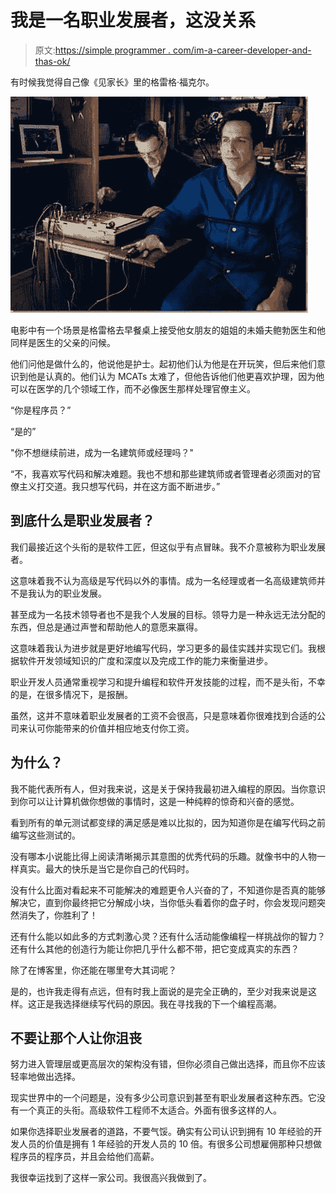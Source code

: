# 我是一名职业发展者，这没关系

> 原文:[https://simple programmer . com/im-a-career-developer-and-thas-ok/](https://simpleprogrammer.com/im-a-career-developer-and-thats-ok/)

有时候我觉得自己像《见家长》里的格雷格·福克尔。



![liedetector](img/2f0787c78de808a8018fd1e28b541318.png "liedetector")



电影中有一个场景是格雷格去早餐桌上接受他女朋友的姐姐的未婚夫鲍勃医生和他同样是医生的父亲的问候。

他们问他是做什么的，他说他是护士。起初他们认为他是在开玩笑，但后来他们意识到他是认真的。他们认为 MCATs 太难了，但他告诉他们他更喜欢护理，因为他可以在医学的几个领域工作，而不必像医生那样处理官僚主义。

“你是程序员？”

“是的”

"你不想继续前进，成为一名建筑师或经理吗？"

“不，我喜欢写代码和解决难题。我也不想和那些建筑师或者管理者必须面对的官僚主义打交道。我只想写代码，并在这方面不断进步。”

## 到底什么是职业发展者？

我们最接近这个头衔的是软件工匠，但这似乎有点冒昧。我不介意被称为职业发展者。

这意味着我不认为高级是写代码以外的事情。成为一名经理或者一名高级建筑师并不是我认为的职业发展。

甚至成为一名技术领导者也不是我个人发展的目标。领导力是一种永远无法分配的东西，但总是通过声誉和帮助他人的意愿来赢得。

这意味着我认为进步就是更好地编写代码，学习更多的最佳实践并实现它们。我根据软件开发领域知识的广度和深度以及完成工作的能力来衡量进步。

职业开发人员通常重视学习和提升编程和软件开发技能的过程，而不是头衔，不幸的是，在很多情况下，是报酬。

虽然，这并不意味着职业发展者的工资不会很高，只是意味着你很难找到合适的公司来认可你能带来的价值并相应地支付你工资。

## 为什么？

我不能代表所有人，但对我来说，这是关于保持我最初进入编程的原因。当你意识到你可以让计算机做你想做的事情时，这是一种纯粹的惊奇和兴奋的感觉。

看到所有的单元测试都变绿的满足感是难以比拟的，因为知道你是在编写代码之前编写这些测试的。

没有哪本小说能比得上阅读清晰揭示其意图的优秀代码的乐趣。就像书中的人物一样真实。最大的快乐是当它是你自己的代码时。

没有什么比面对看起来不可能解决的难题更令人兴奋的了，不知道你是否真的能够解决它，直到你最终把它分解成小块，当你低头看着你的盘子时，你会发现问题突然消失了，你胜利了！

还有什么能以如此多的方式刺激心灵？还有什么活动能像编程一样挑战你的智力？还有什么其他的创造行为能让你把几乎什么都不带，把它变成真实的东西？

除了在博客里，你还能在哪里夸大其词呢？

是的，也许我走得有点远，但有时我上面说的是完全正确的，至少对我来说是这样。这正是我选择继续写代码的原因。我在寻找我的下一个编程高潮。

## 不要让那个人让你沮丧

努力进入管理层或更高层次的架构没有错，但你必须自己做出选择，而且你不应该轻率地做出选择。

现实世界中的一个问题是，没有多少公司意识到甚至有职业发展者这种东西。它没有一个真正的头衔。高级软件工程师不太适合。外面有很多这样的人。

如果你选择职业发展者的道路，不要气馁。确实有公司认识到拥有 10 年经验的开发人员的价值是拥有 1 年经验的开发人员的 10 倍。有很多公司想雇佣那种只想做程序员的程序员，并且会给他们高薪。

我很幸运找到了这样一家公司。我很高兴我做到了。